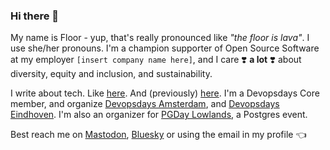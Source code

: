 ### Hi there 👋

My name is Floor - yup, that's really pronounced like *"the floor is lava"*. I use she/her pronouns. I'm a champion supporter of Open Source Software at my employer `[insert company name here]`, and I care ❣️ **a lot** ❣️ about diversity, equity and inclusion, and sustainability. 

I write about tech. Like [here](https://dev.to/floord). And (previously) [here](https://medium.com/@floriendrees). I'm a Devopsdays Core member, and organize [Devopsdays Amsterdam](https://devopsdays.org/events/2023-amsterdam/welcome/), and [Devopsdays Eindhoven](https://devopsdays.org/events/2023-eindhoven/welcome/). I'm also an organizer for [PGDay Lowlands](https://2024.pgday.nl), a Postgres event. 

Best reach me on [Mastodon](https://hachyderm.io/@floord), [Bluesky](https://bsky.app/profile/floord.bsky.social) or using the email in my profile 👈 
